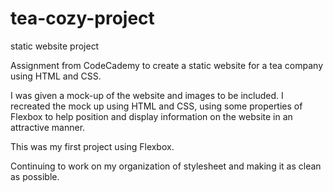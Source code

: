 # tea-cozy-project
static website project

Assignment from CodeCademy to create a static website for a tea company using HTML and CSS.

I was given a mock-up of the website and images to be included. I recreated the mock up using HTML and CSS, using some properties of Flexbox to help position and display information on the website in an attractive manner.

This was my first project using Flexbox.

Continuing to work on my organization of stylesheet and making it as clean as possible.
